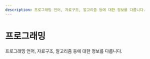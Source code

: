 ```yaml
---
description: 프로그래밍 언어, 자료구조, 알고리즘 등에 대한 정보를 다룹니다.
---
```


# 프로그래밍

프로그래밍 언어, 자료구조, 알고리즘 등에 대한 정보를 다룹니다.